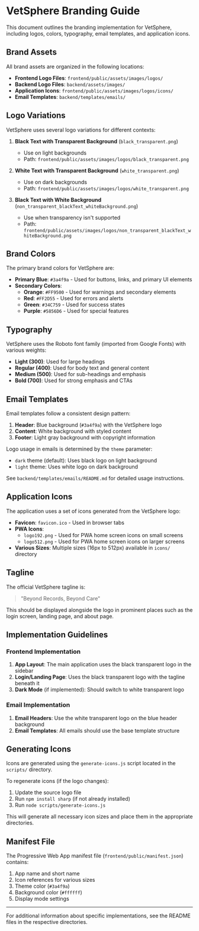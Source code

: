 # VetSphere Branding Guide

This document outlines the branding implementation for VetSphere, including logos, colors, typography, email templates, and application icons.

## Brand Assets

All brand assets are organized in the following locations:

- **Frontend Logo Files**: `frontend/public/assets/images/logos/`
- **Backend Logo Files**: `backend/assets/images/`
- **Application Icons**: `frontend/public/assets/images/logos/icons/`
- **Email Templates**: `backend/templates/emails/`

## Logo Variations

VetSphere uses several logo variations for different contexts:

1. **Black Text with Transparent Background** (`black_transparent.png`)
   - Use on light backgrounds
   - Path: `frontend/public/assets/images/logos/black_transparent.png`

2. **White Text with Transparent Background** (`white_transparent.png`)
   - Use on dark backgrounds
   - Path: `frontend/public/assets/images/logos/white_transparent.png`

3. **Black Text with White Background** (`non_transparent_blackText_whiteBackground.png`)
   - Use when transparency isn't supported
   - Path: `frontend/public/assets/images/logos/non_transparent_blackText_whiteBackground.png`

## Brand Colors

The primary brand colors for VetSphere are:

- **Primary Blue**: `#3a4f9a` - Used for buttons, links, and primary UI elements
- **Secondary Colors**:
  - **Orange**: `#FF9500` - Used for warnings and secondary elements
  - **Red**: `#FF2D55` - Used for errors and alerts
  - **Green**: `#34C759` - Used for success states
  - **Purple**: `#5856D6` - Used for special features

## Typography

VetSphere uses the Roboto font family (imported from Google Fonts) with various weights:

- **Light (300)**: Used for large headings
- **Regular (400)**: Used for body text and general content
- **Medium (500)**: Used for sub-headings and emphasis
- **Bold (700)**: Used for strong emphasis and CTAs

## Email Templates

Email templates follow a consistent design pattern:

1. **Header**: Blue background (`#3a4f9a`) with the VetSphere logo
2. **Content**: White background with styled content
3. **Footer**: Light gray background with copyright information

Logo usage in emails is determined by the `theme` parameter:
- `dark` theme (default): Uses black logo on light background
- `light` theme: Uses white logo on dark background

See `backend/templates/emails/README.md` for detailed usage instructions.

## Application Icons

The application uses a set of icons generated from the VetSphere logo:

- **Favicon**: `favicon.ico` - Used in browser tabs
- **PWA Icons**: 
  - `logo192.png` - Used for PWA home screen icons on small screens
  - `logo512.png` - Used for PWA home screen icons on larger screens
- **Various Sizes**: Multiple sizes (16px to 512px) available in `icons/` directory

## Tagline

The official VetSphere tagline is:

> "Beyond Records, Beyond Care"

This should be displayed alongside the logo in prominent places such as the login screen, landing page, and about page.

## Implementation Guidelines

### Frontend Implementation

1. **App Layout**: The main application uses the black transparent logo in the sidebar
2. **Login/Landing Page**: Uses the black transparent logo with the tagline beneath it
3. **Dark Mode** (if implemented): Should switch to white transparent logo

### Email Implementation

1. **Email Headers**: Use the white transparent logo on the blue header background
2. **Email Templates**: All emails should use the base template structure

## Generating Icons

Icons are generated using the `generate-icons.js` script located in the `scripts/` directory. 

To regenerate icons (if the logo changes):

1. Update the source logo file
2. Run `npm install sharp` (if not already installed)
3. Run `node scripts/generate-icons.js`

This will generate all necessary icon sizes and place them in the appropriate directories.

## Manifest File

The Progressive Web App manifest file (`frontend/public/manifest.json`) contains:

1. App name and short name
2. Icon references for various sizes
3. Theme color (`#3a4f9a`)
4. Background color (`#ffffff`)
5. Display mode settings

---

For additional information about specific implementations, see the README files in the respective directories. 